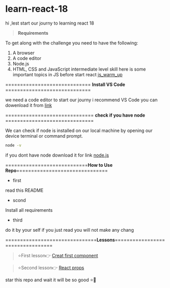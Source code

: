 # learn-react-18
hi ,lest start our journy to learning react 18

>  **Requirements**

To get along with the challenge you need to have the following:

1. A browser
2. A code editor
3. Node.js
4. HTML, CSS and JavaScript intermediate level skill
here is some important topics in JS before start react [js_warm_up](https://github.com/ESSAMMOHAMED1/js_warm_up.git)


============================= **Install VS Code** =============================

we need a code editor to start our journy i recommend VS Code
you can dowenload it from  [link](https://code.visualstudio.com/download)



============================== **check if you have node** ==============================

We can check if node is installed on our local machine by opening our device terminal or command prompt.
```sh
node -v
```
if you dont have node download it for link [node.js](https://nodejs.org/en/)





============================**How to Use Repo**===============================

 - first 

read this README

 - scond

 Install all requirements
 - third

do it by your self 
if you just read you will  not make any chang 


 ===============================**Lessons**=================================
  
> ⭐First lesson👉  [Creat first component ](https://654785cbe8bd083f020e0abf--emoblog.netlify.app/new%20post.html)

> ⭐Second lesson👉 [React props](https://654785cbe8bd083f020e0abf--emoblog.netlify.app/newpost_2)

star this repo and wait it will be so good ⭐💜





